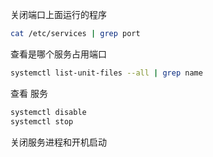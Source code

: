 关闭端口上面运行的程序

```bash
cat /etc/services | grep port
```

查看是哪个服务占用端口



```bash
systemctl list-unit-files --all | grep name
```

查看 服务



```bash
systemctl disable
systemctl stop 
```

 关闭服务进程和开机启动
